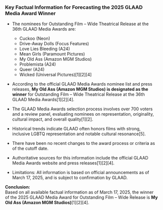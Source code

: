 ### Key Factual Information for Forecasting the 2025 GLAAD Media Award Winner

- The nominees for Outstanding Film – Wide Theatrical Release at the 36th GLAAD Media Awards are:
  - Cuckoo (Neon)
  - Drive-Away Dolls (Focus Features)
  - Love Lies Bleeding (A24)
  - Mean Girls (Paramount Pictures)
  - My Old Ass (Amazon MGM Studios)
  - Problemista (A24)
  - Queer (A24)
  - Wicked (Universal Pictures)[1][2][4]

- According to the official GLAAD Media Awards nominee list and press releases, **My Old Ass (Amazon MGM Studios) is designated as the winner** for Outstanding Film – Wide Theatrical Release at the 36th GLAAD Media Awards[1][2][4].

- The GLAAD Media Awards selection process involves over 700 voters and a review panel, evaluating nominees on representation, originality, cultural impact, and overall quality[1][2].

- Historical trends indicate GLAAD often honors films with strong, inclusive LGBTQ representation and notable cultural resonance[5].

- There have been no recent changes to the award process or criteria as of the cutoff date.

- Authoritative sources for this information include the official GLAAD Media Awards website and press releases[1][2][4].

- Limitations: All information is based on official announcements as of March 17, 2025, and is subject to confirmation by GLAAD.

**Conclusion:**  
Based on all available factual information as of March 17, 2025, the winner of the 2025 GLAAD Media Award for Outstanding Film – Wide Release is **My Old Ass (Amazon MGM Studios)**[1][2][4].